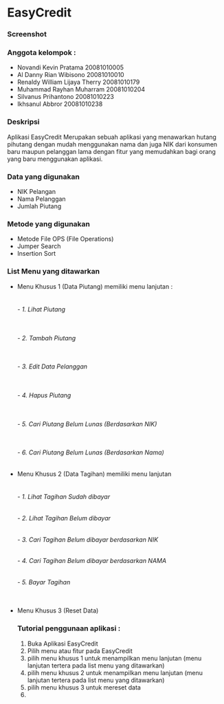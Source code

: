 
<h1>EasyCredit</h1>

<h3>Screenshot</h3>

    
<h3>Anggota kelompok :</h3>
<ul>
  <li>Novandi Kevin Pratama             20081010005</li>
  <li>Al Danny Rian Wibisono            20081010010</li>
  <li>Renaldy William Lijaya Therry	    20081010179</li>
  <li>Muhammad Rayhan Muharram          20081010204</li>
  <li>Silvanus Prihantono               20081010223</li> 
  <li>Ikhsanul Abbror                   20081010238</li>
</ul>
  
<!-- Awal Deskripsi -->

<h3>Deskripsi</h3>
<p> Aplikasi EasyCredit Merupakan sebuah aplikasi yang menawarkan
hutang pihutang dengan mudah menggunakan nama dan juga NIK dari
konsumen baru maupun pelanggan lama dengan fitur yang memudahkan
bagi orang yang baru menggunakan aplikasi.</p>

<!-- Akhir Deskripsi -->

<!-- List Data yang digunakan -->

<h3>Data yang digunakan</h3>
<ul>
  <li>NIK Pelangan</li>
  <li>Nama Pelanggan</li>
  <li>Jumlah Piutang</li>
</ul>
    
<!-- Akhir List Data yang digunakan -->

<!-- List metode yang digunakan -->

<h3>Metode yang digunakan</h3>
<ul>
  <li>Metode File OPS (File Operations)</li>
  <li>Jumper Search</li>
  <li>Insertion Sort</li>
</ul>

<!-- Akhir List metode yang digunakan -->

<!-- List menu yang ditawarkan -->

<h3>List Menu yang ditawarkan</h3>
<ul>
 <li>Menu Khusus 1 (Data Piutang) memiliki menu lanjutan :</li>
 <h6><br> - 1. Lihat Piutang</br></h6>
 <h6><br> - 2. Tambah Piutang</br></h6>
 <h6><br> - 3. Edit Data Pelanggan</br></h6>
 <h6><br> - 4. Hapus Piutang</br></h6>
 <h6><br> - 5. Cari Piutang Belum Lunas (Berdasarkan NIK)</br></h6>
 <h6><br> - 6. Cari Piutang Belum Lunas (Berdasarkan Nama)</br></h6>

 <li>Menu Khusus 2 (Data Tagihan) memiliki menu lanjutan</li>
 <br><h6> - 1. Lihat Tagihan Sudah dibayar</h6>
 <h6> - 2. Lihat Tagihan Belum dibayar</h6>
 <h6> - 3. Cari Tagihan Belum dibayar berdasarkan NIK</h6>
 <h6> - 4. Cari Tagihan Belum dibayar berdasarkan NAMA</h6>
 <h6> - 5. Bayar Tagihan</h6></br>

 <li>Menu Khusus 3 (Reset Data)</li>
 
<!-- Akhir List menu yang ditawarkan -->

<h3>Tutorial penggunaan aplikasi :</h3>
<ol>
  <li>Buka Aplikasi EasyCredit</li>
  <li>Pilih menu atau fitur pada EasyCredit</li>
  <li>pilih menu khusus 1 untuk menampilkan menu lanjutan
  (menu lanjutan tertera pada list menu yang ditawarkan)</li>
  <li>pilih menu khusus 2 untuk menampilkan menu lanjutan
  (menu lanjutan tertera pada list menu yang ditawarkan)</li>
  <li>pilih menu khusus 3 untuk mereset data</li> 
    <li></li>
</ol>
